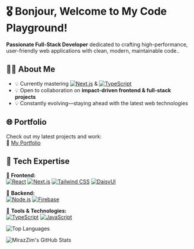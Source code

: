 # 🎖 Bonjour, Welcome to My Code Playground!  

**Passionate Full-Stack Developer** dedicated to crafting high-performance, user-friendly web applications with clean, modern, maintainable code..

## 🥷🥋 About Me  
- 💡 Currently mastering [![Next.js](https://img.shields.io/badge/Next.js-000000?style=flat&logo=next.js&logoColor=white)](https://nextjs.org/) & [![TypeScript](https://img.shields.io/badge/TypeScript-3178C6?style=flat&logo=typescript&logoColor=white)](https://www.typescriptlang.org/)  
- 💡 Open to collaboration on **impact-driven frontend & full-stack projects**  
- 💡 Constantly evolving—staying ahead with the latest web technologies

## 🌐 Portfolio  
Check out my latest projects and work:  
🤖 [My Portfolio](https://miraz-portfolio.vercel.app)    

## 🧩 Tech Expertise  
🏅 **Frontend:**  
[![React](https://img.shields.io/badge/React-20232A?style=for-the-badge&logo=react&logoColor=61DAFB)](https://react.dev/)  [![Next.js](https://img.shields.io/badge/Next.js-000000?style=for-the-badge&logo=next.js&logoColor=white)](https://nextjs.org/)  [![Tailwind CSS](https://img.shields.io/badge/Tailwind%20CSS-06B6D4?style=for-the-badge&logo=tailwindcss&logoColor=white)](https://tailwindcss.com/)  [![DaisyUI](https://img.shields.io/badge/DaisyUI-FFDD40?style=for-the-badge&logo=daisyui&logoColor=black)](https://daisyui.com/)  

🏅 **Backend:**  
[![Node.js](https://img.shields.io/badge/Node.js-43853D?style=for-the-badge&logo=node.js&logoColor=white)](https://nodejs.org/)  [![Firebase](https://img.shields.io/badge/Firebase-FFCA28?style=for-the-badge&logo=firebase&logoColor=black)](https://firebase.google.com/)  

🏅 **Tools & Technologies:**  
[![TypeScript](https://img.shields.io/badge/TypeScript-3178C6?style=for-the-badge&logo=typescript&logoColor=white)](https://www.typescriptlang.org/)  [![JavaScript](https://img.shields.io/badge/JavaScript-F7DF1E?style=for-the-badge&logo=javascript&logoColor=black)](https://developer.mozilla.org/en-US/docs/Web/JavaScript)  





![Top Languages](https://github-readme-stats.vercel.app/api/top-langs/?username=MirazZim&layout=compact&theme=tokyonight)

![MirazZim's GitHub Stats](https://github-readme-stats.vercel.app/api?username=MirazZim&show_icons=true&theme=radical)


